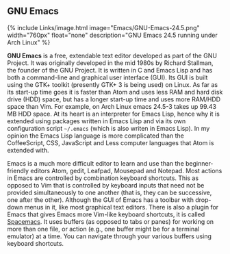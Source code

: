 
## GNU Emacs
{% include Links/image.html image="Emacs/GNU-Emacs-24.5.png" width="760px" float="none" description="GNU Emacs 24.5 running under Arch Linux" %}

**GNU Emacs** is a free, extendable text editor developed as part of the GNU Project. It was originally developed in the mid 1980s by Richard Stallman, the founder of the GNU Project. It is written in C and Emacs Lisp and has both a command-line and graphical user interface (GUI). Its GUI is built using the GTK+ toolkit (presently GTK+ 3 is being used) on Linux. As far as its start-up time goes it is faster than Atom and uses less RAM and hard disk drive (HDD) space, but has a longer start-up time and uses more RAM/HDD space than Vim. For example, on Arch Linux emacs 24.5-3 takes up 99.43 MB HDD space. At its heart is an interpreter for Emacs Lisp, hence why it is extended using packages written in Emacs Lisp and via its own configuration script `~/.emacs` (which is also writen in Emacs Lisp). In my opinion the Emacs Lisp language is more complicated than the CoffeeScript, CSS, JavaScript and Less computer languages that Atom is extended with.

Emacs is a much more difficult editor to learn and use than the beginner-friendly editors Atom, gedit, Leafpad, Mousepad and Notepad. Most actions in Emacs are controlled by combination keyboard shortcuts. This as opposed to Vim that is controlled by keyboard inputs that need not be provided simultaneously to one another (that is, they can be successive, one after the other). Although the GUI of Emacs has a toolbar with drop-down menus in it, like most graphical text editors. There is also a plugin for Emacs that gives Emacs more Vim-like keyboard shortcuts, it is called [Spacemacs](http://spacemacs.org/). It uses buffers (as opposed to tabs or panes) for working on more than one file, or action (e.g., one buffer might be for a terminal emulator) at a time. You can navigate through your various buffers using keyboard shortcuts. 
